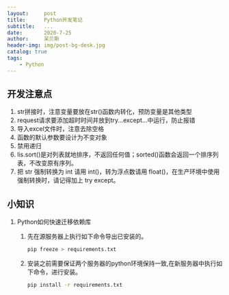 ```yaml
---
layout:     post
title:      Python开发笔记
subtitle:   ...
date:       2020-7-25
author:     呆贝斯
header-img: img/post-bg-desk.jpg
catalog: true
tags:
    - Python
---
```

## 开发注意点

1. str拼接时，注意变量要放在str()函数内转化，预防变量是其他类型
2. request请求要添加超时时间并放到try...except...中运行，防止报错
3. 导入excel文件时，注意去除空格
4. 函数的默认参数要设计为不变对象
5. 禁用递归
6. lis.sort()是对列表就地排序，不返回任何值；sorted()函数会返回一个排序列表，不改变原有序列。
7. 把 str 强制转换为 int 请用 int()，转为浮点数请用 float()，在生产环境中使用强制转换时，请记得加上 try except。

## 小知识

1. Python如何快速迁移依赖库

    1. 先在源服务器上执行如下命令导出已安装的。

        ```bash
        pip freeze > requirements.txt
        ```

    2. 安装之前需要保证两个服务器的python环境保持一致,在新服务器中执行如下命令，进行安装。

        ```bash
        pip install -r requirements.txt
        ```
